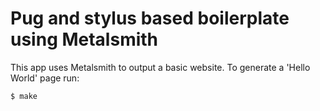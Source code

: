 
# Pug and stylus based boilerplate using Metalsmith

This app uses Metalsmith to output a basic website. To generate a 'Hello World' page run:

    $ make
